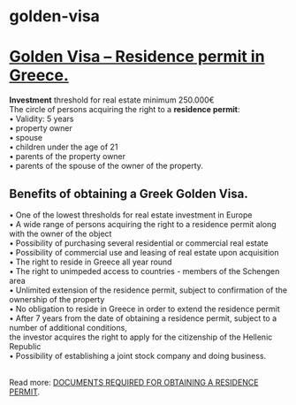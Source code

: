 # golden-visa
<h1><a href="https://dkg-development.com/greek-golden-visa-en.htm">Golden Visa – Residence permit in Greece.</a></h1>

<b>Investment</b> threshold for real estate minimum 250.000€<br>
The circle of persons acquiring the right to a <b>residence permit</b>:<br>
• Validity: 5 years<br>
• property owner<br>
• spouse<br>
• children under the age of 21<br>
• parents of the property owner<br>
• parents of the spouse of the owner of the property.<br>

<h2>Benefits of obtaining a Greek Golden Visa.</h2>
• One of the lowest thresholds for real estate investment in Europe<br>
• A wide range of persons acquiring the right to a residence permit along with the owner of the object<br>
• Possibility of purchasing several residential or commercial real estate<br>
• Possibility of commercial use and leasing of real estate upon acquisition<br>
• The right to reside in Greece all year round<br>
• The right to unimpeded access to countries - members of the Schengen area<br>
• Unlimited extension of the residence permit, subject to confirmation of the ownership of the property<br>
• No obligation to reside in Greece in order to extend the residence permit<br>
• After 7 years from the date of obtaining a residence permit, subject to a number of additional conditions,<br>
the investor acquires the right to apply for the citizenship of the Hellenic Republic<br>
• Possibility of establishing a joint stock company and doing business.<br><br>


Read more: <a href="https://dkg-development.com/greek-golden-visa-en.htm">DOCUMENTS REQUIRED FOR OBTAINING A RESIDENCE PERMIT</a>.

